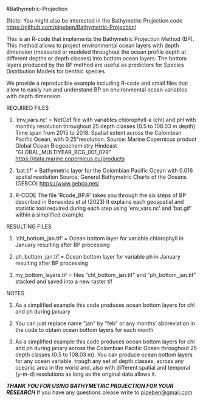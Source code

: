 #Bathymetric-Projection

(Note: You might also be interested in the Bathymetric Projection code https://github.com/pipeben/Bathymetric-Projection)

This is an R-code that implements the Bathymetric Projection Method (BP). 
This method allows to project environmental ocean layers with depth dimension (measured or modeled throughout the ocean profile depth at different depths or depth classes) into bottom ocean layers. The bottom layers produced by the BP method are useful as predictors for Species Distribution Models 
for benthic species

We provide a reproducible example including R-code and small files that allow to easily run and understand BP on environmental
ocean variables with depth dimension

REQUIRED FILES
1. ‘env_vars.nc’ = NetCdf file with variables chlorophyll-a (chl) and pH with monthly resolution throughout 25 depth classes (0.5 to 108.03 m depth)
    Time span from 2015 to 2018. Spatial extent across the Colombian Pacific Ocean, with 0.25°resolution.
    Source: Marine Copernicus product Global Ocean Biogeochemistry Hindcast "GLOBAL_MULTIYEAR_BCG_001_029" 
    https://data.marine.copernicus.eu/products 
    
2. ‘bat.tif’ = Bathymetric layer for the Colombian Pacific Ocean with 0.016 spatial resolution
    Source: General Bathymetric Charts of the Oceans (GEBCO)
    https://www.gebco.net/ 
    
3. R-CODE
    The file ‘Rcode_BP.R’ takes you through the six steps of BP described in Benavides et al (2023) 
    It explains each geospatial and statistic tool required during each step using ‘env_vars.nc’ and ‘bat.gif’ within a simplified example


RESULTING FILES
1. ‘chl_bottom_jan.tif’ = Ocean bottom layer for variable chlorophyll in January resulting after BP processing

2. ph_bottom_jan.tif = Ocean bottom layer for variable ph in January resulting after BP processing

3. my_bottom_layers.tif = files "chl_bottom_jan.tif" and "ph_bottom_jan.tif" stacked and saved into a new raster tif


NOTES
1. As a simplified example this code produces ocean bottom layers for chl and ph during january

2. You can just replace name "jan" by "feb" or any months’ abbreviation in the code to obtain ocean bottom layers for each month

3. As a simplified example this code produces ocean bottom layers for chl and ph during janary across the Colombian Pacific Ocean throughout 25 depth classes (0.5 to 108.03 m). You can produce ocean bottom layers for any ocean variable, trough any set of depth classes, across any oceanic area in the world and, also with different spatial and temporal (y-m-d) resolutions as long as the original data allows it.

***THANK YOU FOR USING BATHYMETRIC PROJECTION FOR YOUR RESEARCH***
If you have any questions please write to pipeben@gmail.com 

